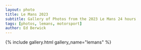 ```yaml
---
layout: photo
title: Le Mans 2023
subtitle: Gallery of Photos from the 2023 Le Mans 24 hours
tags: [photos, lemans, motorsport]
author: Ed Berwick
---
```


{% include gallery.html gallery_name="lemans" %}
